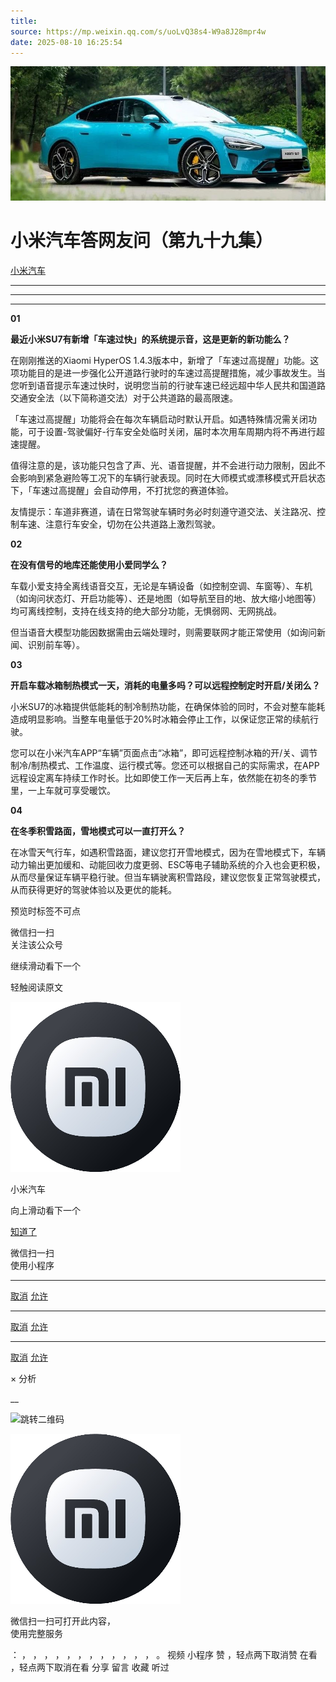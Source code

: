 ```yaml
---
title: 
source: https://mp.weixin.qq.com/s/uoLvQ38s4-W9a8J28mpr4w
date: 2025-08-10 16:25:54
---
```


![cover_image](images/img_06aeb009.jpg)


#  小米汽车答网友问（第九十九集）


[ 小米汽车 ](<javascript:void\(0\);>)

______

****  
****

****01****

**最近小米SU7有新增「车速过快」的系统提示音，这是更新的新功能么？**

在刚刚推送的Xiaomi HyperOS 1.4.3版本中，新增了「车速过高提醒」功能。这项功能目的是进一步强化公开道路行驶时的车速过高提醒措施，减少事故发生。当您听到语音提示车速过快时，说明您当前的行驶车速已经远超中华人民共和国道路交通安全法（以下简称道交法）对于公共道路的最高限速。

「车速过高提醒」功能将会在每次车辆启动时默认开启。如遇特殊情况需关闭功能，可于设置-驾驶偏好-行车安全处临时关闭，届时本次用车周期内将不再进行超速提醒。

值得注意的是，该功能只包含了声、光、语音提醒，并不会进行动力限制，因此不会影响到紧急避险等工况下的车辆行驶表现。同时在大师模式或漂移模式开启状态下，「车速过高提醒」会自动停用，不打扰您的赛道体验。

友情提示：车道非赛道，请在日常驾驶车辆时务必时刻遵守道交法、关注路况、控制车速、注意行车安全，切勿在公共道路上激烈驾驶。

  

  

**02**

**在没有信号的地库还能使用小爱同学么？**

车载小爱支持全离线语音交互，无论是车辆设备（如控制空调、车窗等）、车机（如询问状态灯、开启功能等）、还是地图（如导航至目的地、放大缩小地图等）均可离线控制，支持在线支持的绝大部分功能，无惧弱网、无网挑战。

但当语音大模型功能因数据需由云端处理时，则需要联网才能正常使用（如询问新闻、识别前车等）。

**03**

**开启车载冰箱制热模式一天，消耗的电量多吗？可以远程控制定时开启/关闭么？**

小米SU7的冰箱提供低能耗的制冷制热功能，在确保体验的同时，不会对整车能耗造成明显影响。当整车电量低于20%时冰箱会停止工作，以保证您正常的续航行驶。

您可以在小米汽车APP“车辆”页面点击“冰箱”，即可远程控制冰箱的开/关、调节制冷/制热模式、工作温度、运行模式等。您还可以根据自己的实际需求，在APP远程设定离车持续工作时长。比如即使工作一天后再上车，依然能在初冬的季节里，一上车就可享受暖饮。

  

**04**

**在冬季积雪路面，雪地模式可以一直打开么？**

在冰雪天气行车，如遇积雪路面，建议您打开雪地模式，因为在雪地模式下，车辆动力输出更加缓和、动能回收力度更弱、ESC等电子辅助系统的介入也会更积极，从而尽量保证车辆平稳行驶。但当车辆驶离积雪路段，建议您恢复正常驾驶模式，从而获得更好的驾驶体验以及更优的能耗。

  

  

[](<>)[](<>)

预览时标签不可点

微信扫一扫  
关注该公众号

继续滑动看下一个

轻触阅读原文

![img_97d833da.jpg](images/img_97d833da.jpg)

小米汽车 

向上滑动看下一个

[知道了](<javascript:;>)

微信扫一扫  
使用小程序

****

[取消](<javascript:void\(0\);>) [允许](<javascript:void\(0\);>)

****

[取消](<javascript:void\(0\);>) [允许](<javascript:void\(0\);>)

****

[取消](<javascript:void\(0\);>) [允许](<javascript:void\(0\);>)

× 分析

__

![跳转二维码]()

![作者头像](images/img_97d833da.jpg)

微信扫一扫可打开此内容，  
使用完整服务

： ， ， ， ， ， ， ， ， ， ， ， ， 。 视频 小程序 赞 ，轻点两下取消赞 在看 ，轻点两下取消在看 分享 留言 收藏 听过